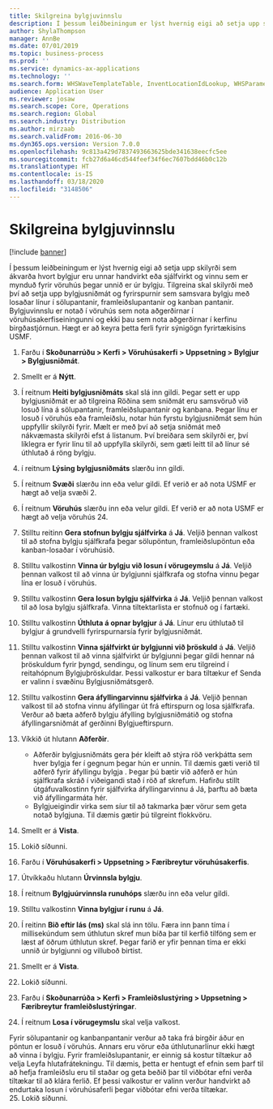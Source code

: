 ```yaml
---
title: Skilgreina bylgjuvinnslu
description: Í þessum leiðbeiningum er lýst hvernig eigi að setja upp skilyrði sem ákvarða hvort bylgjur eru unnar handvirkt eða sjálfvirkt og vinnu sem er mynduð fyrir vöruhús þegar unnið er úr bylgju.
author: ShylaThompson
manager: AnnBe
ms.date: 07/01/2019
ms.topic: business-process
ms.prod: ''
ms.service: dynamics-ax-applications
ms.technology: ''
ms.search.form: WHSWaveTemplateTable, InventLocationIdLookup, WHSParameters, ProdParameters
audience: Application User
ms.reviewer: josaw
ms.search.scope: Core, Operations
ms.search.region: Global
ms.search.industry: Distribution
ms.author: mirzaab
ms.search.validFrom: 2016-06-30
ms.dyn365.ops.version: Version 7.0.0
ms.openlocfilehash: 9c813a429d7837493663625bde341638eecfc5ee
ms.sourcegitcommit: fcb27d6a46cd544feef34f6ec7607bdd46b0c12b
ms.translationtype: HT
ms.contentlocale: is-IS
ms.lasthandoff: 03/18/2020
ms.locfileid: "3148506"
---
```

# <a name="configure-wave-processing"></a>Skilgreina bylgjuvinnslu

[!include [banner](../../includes/banner.md)]

Í þessum leiðbeiningum er lýst hvernig eigi að setja upp skilyrði sem ákvarða hvort bylgjur eru unnar handvirkt eða sjálfvirkt og vinnu sem er mynduð fyrir vöruhús þegar unnið er úr bylgju. Tilgreina skal skilyrði með því að setja upp bylgjusniðmát og fyrirspurnir sem samsvara bylgju með losaðar línur í sölupantanir, framleiðslupantanir og kanban pantanir. Bylgjuvinnslu er notað í vöruhús sem nota aðgerðirnar í vöruhúsakerfiseiningunni og ekki þau sem nota aðgerðirnar í kerfinu birgðastjórnun. Hægt er að keyra þetta ferli fyrir sýnigögn fyrirtækisins USMF.

1. Farðu í **Skoðunarrúðu > Kerfi > Vöruhúsakerfi > Uppsetning > Bylgjur > Bylgjusniðmát**.
2. Smellt er á **Nýtt**.
3. Í reitnum **Heiti bylgjusniðmáts** skal slá inn gildi. Þegar sett er upp bylgjusniðmát er að tilgreina Röðina sem sniðmát eru samsvöruð við losuð lína á sölupantanir, framleiðslupantanir og kanbana. Þegar línu er losuð í vöruhús eða framleiðslu, notar hún fyrstu bylgjusniðmát sem hún uppfyllir skilyrði fyrir. Mælt er með því að setja sniðmát með nákvæmasta skilyrði efst á listanum. Því breiðara sem skilyrði er, því líklegra er fyrir línu til að uppfylla skilyrði, sem gæti leitt til að línur sé úthlutað á röng bylgju.  
4. í reitnum **Lýsing bylgjusniðmáts** slærðu inn gildi.
5. Í reitnum **Svæði** slærðu inn eða velur gildi. Ef verið er að nota USMF er hægt að velja svæði 2.  
6. Í reitnum **Vöruhús** slærðu inn eða velur gildi. Ef verið er að nota USMF er hægt að velja vöruhús 24.  
7. Stilltu reitinn **Gera stofnun bylgju sjálfvirka** á **Já**. Veljið þennan valkost til að stofna bylgju sjálfkrafa þegar sölupöntun, framleiðslupöntun eða kanban-losaðar í vöruhúsið.  
8. Stilltu valkostinn **Vinna úr bylgju við losun í vörugeymslu** á **Já**. Veljið þennan valkost til að vinna úr bylgjunni sjálfkrafa og stofna vinnu þegar lína er losuð í vöruhús.  
9. Stilltu valkostinn **Gera losun bylgju sjálfvirka** á **Já**. Veljið þennan valkost til að losa bylgju sjálfkrafa. Vinna tiltektarlista er stofnuð og í fartæki.  
10. Stilltu valkostinn **Úthluta á opnar bylgjur** á **Já**. Línur eru úthlutað til bylgjur á grundvelli fyrirspurnarsía fyrir bylgjusniðmát.  
11. Stilltu valkostinn **Vinna sjálfvirkt úr bylgjunni við þröskuld** á **Já**. Veljið þennan valkost til að vinna sjálfvirkt úr bylgjunni þegar gildi hennar ná þröskuldum fyrir þyngd, sendingu, og línum sem eru tilgreind í reitahópnum Bylgjuþröskuldar. Þessi valkostur er bara tiltækur ef Senda er valinn í svæðinu Bylgjusniðmátsgerð.  
12. Stilltu valkostinn **Gera áfyllingarvinnu sjálfvirka** á **Já**. Veljið þennan valkost til að stofna vinnu áfyllingar út frá eftirspurn og losa sjálfkrafa. Verður að bæta aðferð bylgju áfylling bylgjusniðmátið og stofna áfyllingarsniðmát af gerðinni Bylgjueftirspurn.  
13. Víkkið út hlutann **Aðferðir**.

    - Aðferðir bylgjusniðmáts gera þér kleift að stýra röð verkþátta sem hver bylgja fer í gegnum þegar hún er unnin. Til dæmis gæti verið til aðferð fyrir áfyllingu bylgja . Þegar þú bætir við aðferð er hún sjálfkrafa skráð í viðeigandi stað í röð af skrefum. Hafirðu stillt útgáfuvalkostinn fyrir sjálfvirka áfyllingarvinnu á Já, þarftu að bæta við áfyllingarmáta hér.  
    - Bylgjueigindir virka sem síur til að takmarka þær vörur sem geta notað bylgjuna. Til dæmis gætir þú tilgreint flokkvöru.  
14. Smellt er á **Vista**.
15. Lokið síðunni.
16. Farðu í **Vöruhúsakerfi > Uppsetning > Færibreytur vöruhúsakerfis**.
17. Útvíkkaðu hlutann **Úrvinnsla bylgju**.
18. Í reitnum **Bylgjuúrvinnsla runuhóps** slærðu inn eða velur gildi.
19. Stilltu valkostinn **Vinna bylgjur í runu** á **Já**.
20. Í reitinn **Bið eftir lás (ms)** skal slá inn tölu. Færa inn þann tíma í millisekúndum sem úthlutun skref mun bíða þar til kerfið tilföng sem er læst af öðrum úthlutun skref. Þegar farið er yfir þennan tíma er ekki unnið úr bylgjunni og villuboð birtist.  
21. Smellt er á **Vista**.
22. Lokið síðunni.
23. Farðu í **Skoðunarrúða > Kerfi > Framleiðslustýring > Uppsetning > Færibreytur framleiðslustýringar**.
24. Í reitnum **Losa í vörugeymslu** skal velja valkost.

Fyrir sölupantanir og kanbanpantanir verður að taka frá birgðir áður en pöntun er losuð í vöruhús. Annars eru vörur eða úthlutunarlínur ekki hægt að vinna í bylgju. Fyrir framleiðslupantanir, er einnig sá kostur tiltækur að velja Leyfa hlutafrátekningu. Til dæmis, þetta er hentugt ef efnin sem þarf til að hefja framleiðslu eru til staðar og geta beðið þar til viðbótar efni verða tiltækar til að klára ferlið. Ef þessi valkostur er valinn verður handvirkt að endurtaka losun í vöruhúsaferli þegar viðbótar efni verða tiltækar.  
25. Lokið síðunni.

